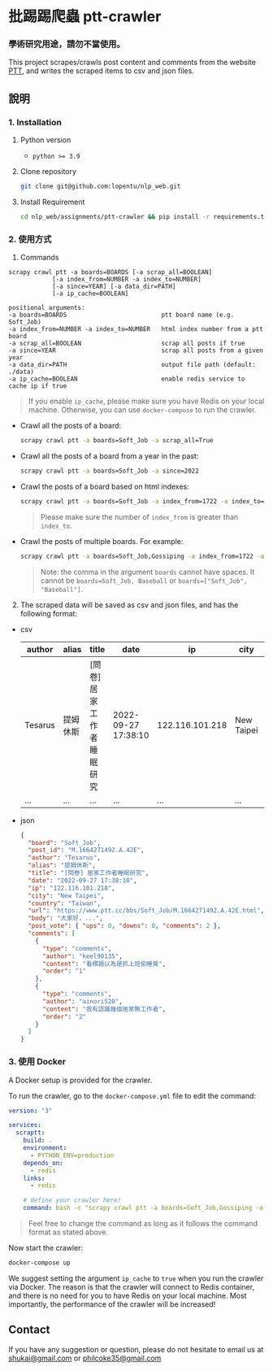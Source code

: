 # **批踢踢爬蟲 ptt-crawler**
### 學術研究用途，請勿不當使用。


This project scrapes/crawls post content and comments from the website [PTT](https://term.ptt.cc/), and writes the scraped items to csv and json files. 


## **說明**
### 1. Installation

1. Python version
   * `python >= 3.9`

2. Clone repository

    ```bash
    git clone git@github.com:lopentu/nlp_web.git
    ```

3. Install Requirement
    ```bash
    cd nlp_web/assignments/ptt-crawler && pip install -r requirements.txt      
    ```
    

### 2. 使用方式

1. Commands
```
scrapy crawl ptt -a boards=BOARDS [-a scrap_all=BOOLEAN] 
            [-a index_from=NUMBER -a index_to=NUMBER]   
            [-a since=YEAR] [-a data_dir=PATH]
            [-a ip_cache=BOOLEAN]

positional arguments:
-a boards=BOARDS                          ptt board name (e.g. Soft_Job)
-a index_from=NUMBER -a index_to=NUMBER   html index number from a ptt board
-a scrap_all=BOOLEAN                      scrap all posts if true
-a since=YEAR                             scrap all posts from a given year
-a data_dir=PATH                          output file path (default: ./data)
-a ip_cache=BOOLEAN                       enable redis service to cache ip if true
```

> If you enable `ip_cache`, please make sure you have Redis on your local machine. Otherwise, you can use `docker-compose` to run the crawler.


* Crawl all the posts of a board:
  ```bash
  scrapy crawl ptt -a boards=Soft_Job -a scrap_all=True
  ```

* Crawl all the posts of a board from a year in the past:
  ```bash
  scrapy crawl ptt -a boards=Soft_Job -a since=2022
  ```

* Crawl the posts of a board based on html indexes:
  ```bash
  scrapy crawl ptt -a boards=Soft_Job -a index_from=1722 -a index_to=1723
  ```

  > Please make sure the number of `index_from` is greater than `index_to`.

* Crawl the posts of multiple boards. For example:
  ```bash
  scrapy crawl ptt -a boards=Soft_Job,Gossiping -a index_from=1722 -a index_to=1723
  ```

  >Note: the comma in the argument `boards` cannot have spaces. It cannot be `boards=Soft_Job, Baseball` or  `boards=["Soft_Job", "Baseball"]`.


2. The scraped data will be saved as csv and json files, and has the following format:

* csv

  | author |  alias |title | date | ip | city | country  | ups | downs | comments | url |
  |----|----|----|----|----|----|----|----|----|----|----|
  | Tesarus | 提姆休斯 | \[問卷\] 居家工作者睡眠研究	 | 2022-09-27 17:38:10 | 122.116.101.218 | New Taipei | Taiwan | 0 | 0 | 2	 | https://www.ptt.cc/bbs/Soft_Job/M.1664271492.A.42E.html |
  | ... | ... | ... | ... | ... | ... | ... | ... | ... | ... | ... |


* json
  
  ```json
  {
    "board": "Soft_Job",
    "post_id": "M.1664271492.A.42E",
    "author": "Tesarus",
    "alias": "提姆休斯",
    "title": "[問卷] 居家工作者睡眠研究",
    "date": "2022-09-27 17:38:10",
    "ip": "122.116.101.218",
    "city": "New Taipei",
    "country": "Taiwan",
    "url": "https://www.ptt.cc/bbs/Soft_Job/M.1664271492.A.42E.html",
    "body": "大家好，...",
    "post_vote": { "ups": 0, "downs": 0, "comments": 2 },
    "comments": [
      {
        "type": "comments",
        "author": "keel90135",
        "content": "看標題以為是抓上班偷睡覺",
        "order": "1"
      },
      {
        "type": "comments",
        "author": "ainori520",
        "content": "我有認識幾個居家無工作者",
        "order": "2"
      }
    ]
  }
  ```


### 3. 使用 Docker
A Docker setup is provided for the crawler.

To run the crawler, go to the `docker-compose.yml` file to edit the command:

```yaml
version: "3"

services:
  scraptt:
    build: .
    environment:
      - PYTHON_ENV=production
    depends_on:
      - redis
    links:
      - redis

    # define your crawler here!
    command: bash -c "scrapy crawl ptt -a boards=Soft_Job,Gossiping -a index_from=1722 -a index_to=1723 -a ip_cache=True"
```
> Feel free to change the command as long as it follows the command format as stated above.

Now start the crawler:

```bash
docker-compose up
```

We suggest setting the argument `ip_cache` to `true` when you run the crawler via Docker. The reason is that the crawler will connect to Redis container, and there is no need for you to have Redis on your local machine. Most importantly, the performance of the crawler will be increased! 



## Contact
If you have any suggestion or question, please do not hesitate to email us at  shukai@gmail.com or philcoke35@gmail.com
